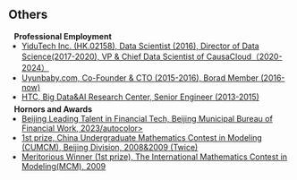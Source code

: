 ## Others

<h4 style="margin:0 10px 0;">Professional Employment</h4>

<ul style="margin:0 0 5px;">
  <li><a href="https://www.yidutechgroup.com/en"><autocolor>YiduTech Inc. (HK.02158), Data Scientist (2016),  Director of Data Science(2017-2020), VP & Chief Data Scientist of CausaCloud（2020-2024）</autocolor></a></li>
  <li><a href="https://www.uyunbaby.com/"><autocolor>Uyunbaby.com, Co-Founder & CTO (2015-2016), Borad Member (2016-now)</autocolor></a></li>
  <li><a href="https://www.htc.com/us/"><autocolor>HTC, Big Data&AI Research Center,  Senior Engineer (2013-2015)</autocolor></a></li>
</ul>

<h4 style="margin:0 10px 0;">Hornors and Awards</h4>

<ul style="margin:0 0 20px;">
  <li><a href="https://jrj.beijing.gov.cn/engjgzz/201910/t20191025_452131.html"><autocolor>Beijing Leading Talent in Financial Tech, Beijing Municipal Bureau of Financial Work, 2023/autocolor></a></li>
  <li><a href="http://www.mcm.edu.cn/"><autocolor>1st prize, China Undergraduate Mathematics Contest in Modeling (CUMCM), Beijing Division, 2008&2009 (Twice)</autocolor></a></li>
  <li><a href="https://www.comap.com/contests/mcm-icm"><autocolor>Meritorious Winner (1st prize), The International Mathematics Contest in Modeling(MCM), 2009</autocolor></a></li>
</ul>